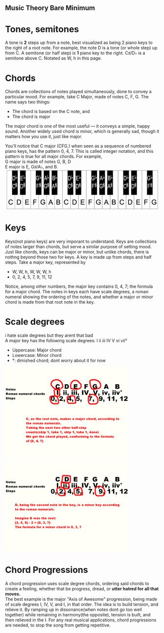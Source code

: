 ## Music Theory Bare Minimum
<h1>Tones, semitones</h1>
A tone is <b>2</b> steps up from a note, best visualized as being 2 piano keys to the right of a root note. For example, the note D is a tone (or whole step) up from C. A semitone (or half step) is <b>1</b> piano key to the right. C♯/D♭ is a semitone above C. Notated as W, h in this page.



<h1>Chords</h1>
Chords are collections of notes played simultaneously, done to convey a particular mood. For example, take C Major, made of notes C, F, G. The name says two things:
<ul>
    <li>The chord is based on the C note, and</li>
    <li>The chord is major</li>
</ul>
The major chord is one of the most useful — it conveys a simple, happy sound. Another widely used chord is minor, which is generally sad, though it matters how you use it, just like major.

You'll notice that C major (CFG,) when seen as a sequence of numbered piano keys, has the pattern 0, 4, 7. This is called integer notation, and this pattern is true for all major chords. For example, <br>G major is made of notes G, B, D <br>E major is E, G♯/A♭, and B. <br>
![](./resources/keyboard%20diagram.jpg)



<h1>Keys</h1>
Keys(not piano keys) are very imporant to understand. Keys are collections of notes larger than chords, but serve a similar purpose of setting mood. Just like chords, keys can be major or minor, but unlike chords, there is nothng beyond those two for keys. A key is made up from steps and half steps. Take a major key, represented by <ul>
    <li> W, W, h, W, W, W, h</li>
    <li>0, 2, 4, 5, 7, 9, 11, 12</li>
</ul> 
Notice, among other numbers, the major key contains 0, 4, 7; the formula for a major chord.
The notes in keys each have scale degrees, a roman numeral showing the ordering of the notes, and whether a major or minor chord is made from that root note in the key.

<h1>Scale degrees</h1>
i hate scale degrees but they arent that bad <br>
A major key has the following scale degrees:
I ii iii IV V vi vii°
<ul>
    <li>Uppercase: Major chord</li>
    <li>Lowercase: Minor chord</li>
    <li>°: dimished chord; dont worry about it for now</li>
</ul>

![](./resources/ex1.png) <br>
![](./resources/ex2.png)


<h1>Chord Progressions</h1>
A chord progression uses scale degree chords, ordering said chords to create a feeling, whether that be progress, dread, or <b>utter hatred for all that moves. </b> <br>
The best example is the major "Axis of Awesome" progression, being made of scale degrees I, IV, V, and I, in that order. The idea is to build tension, and relieve it. By ramping up in dissonance(when notes dont go too well together) while remaining in harmony(the opposite), tension is built, and then relieved in the I.
For any real musical applications, chord progressions are needed, to stop the song from getting repetitive.